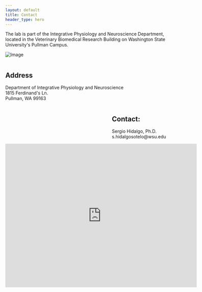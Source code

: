 ```yaml
---
layout: default
title: Contact
header_type: hero
---
```

<link href="/assets/css/main.css" rel="stylesheet" />
The lab is part of the Integrative Physiology and Neuroscience Department, located in the Veterinary Biomedical Research Building on Washington State University's Pullman Campus.


![Image](https://s3.wp.wsu.edu/uploads/sites/2673/2024/10/VBR-and-BLS-fall-colors-10-_0T87519-1.jpg)

<div>
    <div style="float:left;">
<h2>Address</h2>
<p>
Department of Integrative Physiology and Neuroscience <br>
1815 Ferdinand's Ln.<br>
Pullman, WA 99163
</p>
    </div>
    <div style="float:right;">
<h2>Contact:</h2>
<p>
Sergio Hidalgo, Ph.D.<br>
s.hidalgosotelo@wsu.edu
</p>
    </div>
<iframe src="https://www.google.com/maps/embed?pb=!1m18!1m12!1m3!1d2734.622893834594!2d-117.15960222372433!3d46.7328990479015!2m3!1f0!2f0!3f0!3m2!1i1024!2i768!4f13.1!3m3!1m2!1s0x549f87a4e79c5b9b%3A0x624f61169d563480!2sWashington%20State%20University%20Veterinary%20And%20Biomedical%20Research%20Building!5e0!3m2!1sen!2sus!4v1730932211839!5m2!1sen!2sus" width="600" height="450" style="border:0;" allowfullscreen="" loading="lazy" referrerpolicy="no-referrer-when-downgrade"></iframe>
    
